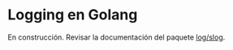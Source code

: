 # Logging en Golang

En construcción. Revisar la documentación del paquete [log/slog](https://pkg.go.dev/log/slog@go1.22.1).
